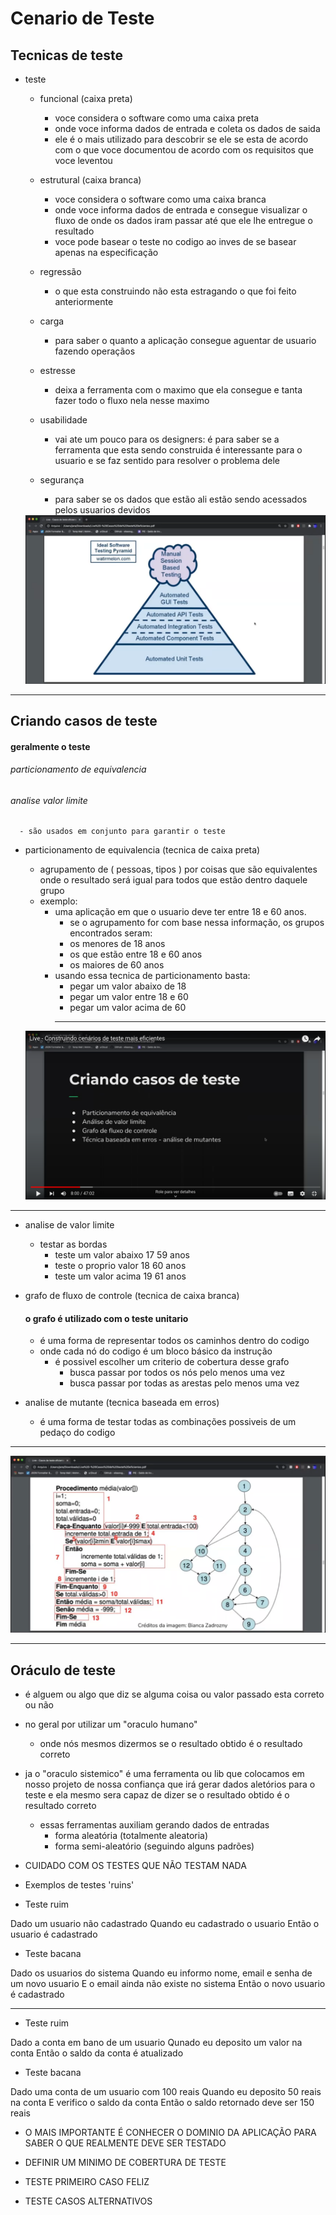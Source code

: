 # Cenario de Teste

## Tecnicas de teste
  
  - teste
    - funcional (caixa preta)
      - voce considera o software como uma caixa preta
      - onde voce informa dados de entrada e coleta os dados de saida
      - ele é o mais utilizado para descobrir se ele se esta de acordo com o que voce documentou de acordo com os requisitos que voce leventou
  
    - estrutural (caixa branca)
      - voce considera o software como uma caixa branca
      - onde voce informa dados de entrada e consegue visualizar o fluxo de onde os dados iram passar até que ele lhe entregue o resultado
      - voce pode basear o teste no codigo ao inves de se basear apenas na especificação
    - regressão
      - o que esta construindo não esta estragando o que foi feito anteriormente
    - carga
      - para saber o quanto a aplicação consegue aguentar de usuario fazendo operaçãos 
    - estresse
      - deixa a ferramenta com o maximo que ela consegue e tanta fazer todo o fluxo nela nesse maximo
    - usabilidade
      - vai ate um pouco para os designers: é para saber se a ferramenta que esta sendo construida é interessante para o usuario e se faz sentido para resolver o problema dele
    - segurança
      - para saber se os dados que estão ali estão sendo acessados pelos usuarios devidos




    <img src="piramede-teste.png" alt="piramede de teste" />

----------------------------------------------------------------

## Criando casos de teste
  
  #### geralmente o teste
  ###### particionamento de equivalencia
  ###### analise valor limite
      - são usados em conjunto para garantir o teste
  
  - particionamento de equivalencia (tecnica de caixa preta)
    - agrupamento de ( pessoas, tipos ) por coisas que são equivalentes onde o resultado será igual para todos que estão dentro daquele grupo
    - exemplo:
      - uma aplicação em que o usuario deve ter entre 18 e 60 anos.
        - se o agrupamento for com base nessa informação, os grupos encontrados seram:
        - os menores de 18 anos
        - os que estão entre 18 e 60 anos
        - os maiores de 60 anos
      - usando essa tecnica de particionamento basta:
        - pegar um valor abaixo de 18
        - pegar um valor entre 18 e 60
        - pegar um valor acima de 60
        ---------------------------------------------------------------- 
  
    <img src="criando-casos-de-teste.png" alt="casos de teste" />

  -----------------------------------------------------------------------
  - analise de valor limite
    - testar as bordas
      - teste um valor abaixo 17    59  anos
      - teste o proprio valor 18    60  anos
      - teste um valor acima  19    61  anos
  
  
  - grafo de fluxo de controle (tecnica de caixa branca)
    #### o grafo é utilizado com o teste unitario

    - é uma forma de representar todos os caminhos dentro do codigo
    - onde cada nó do codigo é um bloco básico da instrução
      - é possivel escolher um criterio de cobertura desse grafo
        - busca passar por todos os nós pelo menos uma vez
        - busca passar por todas as arestas pelo menos uma vez
  
  - analise de mutante (tecnica baseada em erros)
    - é uma forma de testar todas as combinações possiveis de um pedaço do codigo

----------------------------------------------------------------

  <img src="grafo.png" alt="grafo" />

----------------------------------------------------------------

## Oráculo de teste

  - é alguem ou algo que diz se alguma coisa ou valor passado esta correto ou não

  - no geral por utilizar um "oraculo humano"
    - onde nós mesmos dizermos se o resultado obtido é o resultado correto
  - ja o "oraculo sistemico" é uma ferramenta ou lib que colocamos em nosso projeto de nossa confiança que irá gerar dados aletórios para o teste e ela mesmo sera capaz de dizer se o resultado obtido é o resultado correto
    - essas ferramentas auxiliam gerando dados de entradas
      - forma aleatória (totalmente aleatoria)
      - forma semi-aleatório (seguindo alguns padrões)


  - CUIDADO COM OS TESTES QUE NÃO TESTAM NADA


- Exemplos de testes 'ruins'

- Teste ruim

Dado um usuario não cadastrado
Quando eu cadastrado o usuario
Então o usuario é cadastrado


- Teste bacana

Dado os usuarios do sistema
Quando eu informo nome, email e senha de um novo usuario
E o email ainda não existe no sistema
Então o novo usuario é cadastrado

-------------------------------

- Teste ruim

Dado a conta em bano de um usuario
Qunado eu deposito um valor na conta
Então o saldo da conta é atualizado

- Teste bacana

Dado uma conta de um usuario com 100 reais
Quando eu deposito 50 reais na conta
E verifico o saldo da conta
Então o saldo retornado deve ser 150 reais

- O MAIS IMPORTANTE É CONHECER O DOMINIO DA APLICAÇÃO PARA SABER O QUE REALMENTE DEVE SER TESTADO


- DEFINIR UM MINIMO DE COBERTURA DE TESTE

- TESTE PRIMEIRO CASO FELIZ
- TESTE CASOS ALTERNATIVOS

